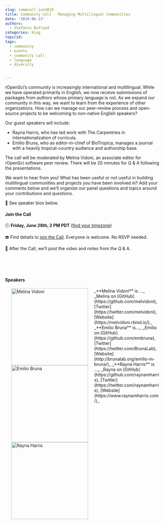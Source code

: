 ```yaml
---
slug: commcall-jun2019
title: Community Call - Managing Multilingual Communities
date: '2019-06-13'
authors:
  - Stefanie Butland
categories: blog
topicid:
tags:
  - community
  - events
  - community call
  - language
  - diversity


---
```

rOpenSci’s community is increasingly international and multilingual. While we have operated primarily in English, we now receive submissions of packages from authors whose primary language is not. As we expand our community in this way, we want to learn from the experience of other organizations. How can we manage our peer-review process and open-source projects to be welcoming to non-native English speakers?

Our guest speakers will include:

- Rayna Harris, who has led work with The Carpentries in internationalization of curricula.
- Emilio Bruna, who as editor-in-chief of BioTropica, manages a journal with a heavily tropical-country audience and authorship base.

The call will be moderated by Melina Vidoni, an associate editor for rOpenSci software peer review. There will be 20 minutes for Q & A following the presentations.

We want to hear from you! What has been useful or not useful in building mutlilingual communities and projects you have been involved in? Add your comments below and we’ll organize our panel questions and topics around your contributions and questions.

🎤 See speaker bios below.  

#### Join the Call

🕘 **Friday, June 28th, 2 PM PDT** ([find your timezone](http://bit.ly/commcall_multilingual))

☎️ Find details to [join the Call](https://ropensci.org/commcalls/2019-06-28/). Everyone is welcome. No RSVP needed.

🎥 After the Call, we’ll post the video and notes from the Q & A.

<br/>
<br/>
<br/>

#### Speakers

<img src="/img/blog-images/2019-06-13-commcall-jun2019/melina-vidoni.jpg" alt="Melina Vidoni" style="margin: 0px 20px; width: 250px;" align="left">
_**Melina Vidoni** is ..._  
_Melina on [GitHub](https://github.com/melvidoni), [Twitter](https://twitter.com/melvidoni), [Website](https://melvidoni.rbind.io/)_  

<img src="/img/blog-images/2019-06-13-commcall-jun2019/emilio-bruna.jpg" alt="Emilio Bruna" style="margin: 0px 20px; width: 250px;" align="left">
_**Emilio Bruna** is..._  
_Emilio on [GitHub](https://github.com/embruna), [Twitter](https://twitter.com/BrunaLab), [Website](http://brunalab.org/emilio-m-bruna/)_  

<img src="/img/blog-images/2019-06-13-commcall-jun2019/rayna-harris.png" alt="Rayna Harris" style="margin: 0px 20px; width: 250px;" align="left">
_**Rayna Harris** is ..._  
_Rayna on [GitHub](https://github.com/raynamharris), [Twitter](https://twitter.com/raynamharris), [Website](https://www.raynamharris.com/)_  

